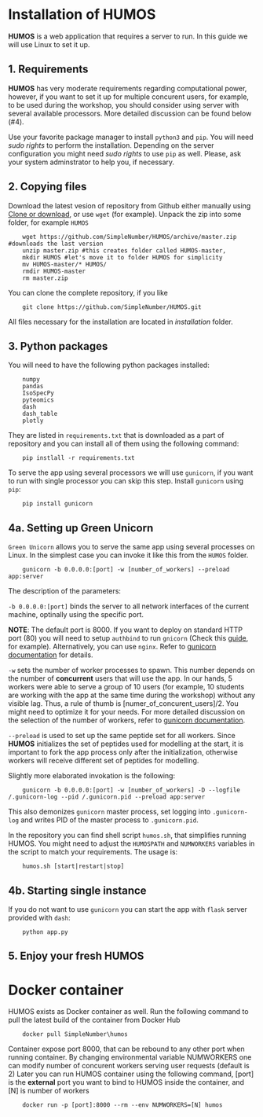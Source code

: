 # Installation of HUMOS

**HUMOS** is a web application that requires a server to run. In this guide we will use Linux to set it up. 

## 1. Requirements 

**HUMOS** has very moderate requirements regarding computational power, however, if you want to set it up for multiple concurent users, for example, to be used during the workshop, you should consider using server with several available processors. More detailed discussion can be found below (#4).

Use your favorite package manager to install `python3` and `pip`. You will need *sudo rights* to perform the installation.
Depending on the server configuration you might need *sudo rights* to use `pip` as well. Please, ask your system adminstrator to help you, if necessary.
    
## 2. Copying files

Download the latest vesion of repository from Github either manually using [Clone or download](https://github.com/SimpleNumber/HUMOS/archive/master.zip), or use `wget` (for example).
Unpack the zip into some folder, for example `HUMOS`

```shell
    wget https://github.com/SimpleNumber/HUMOS/archive/master.zip #downloads the last version
    unzip master.zip #this creates folder called HUMOS-master, 
    mkdir HUMOS #let's move it to folder HUMOS for simplicity
    mv HUMOS-master/* HUMOS/
    rmdir HUMOS-master
    rm master.zip
```

You can clone the complete repository, if you like

```
    git clone https://github.com/SimpleNumber/HUMOS.git
```
All files necessary for the installation are located in *installation* folder. 

## 3. Python packages

You will need to have the following python packages installed:

```
    numpy
    pandas
    IsoSpecPy
    pyteomics
    dash
    dash_table
    plotly
```

They are listed in `requirements.txt` that is downloaded as a part of repository and you can install all of them using the following command:

```shell
    pip instlall -r requirements.txt
```

To serve the app using several processors we will use `gunicorn`, if you want to run with single processor you can skip this step.
Install `gunicorn` using `pip`:

```shell
    pip install gunicorn
```

## 4a. Setting up Green Unicorn

`Green Unicorn` allows you to serve the same app using several processes on Linux. In the simplest case you can invoke it like this from the `HUMOS` folder.
```shell
    gunicorn -b 0.0.0.0:[port] -w [number_of_workers] --preload app:server
```
The description of the parameters:

`-b 0.0.0.0:[port]` binds the server to all network interfaces of the current machine, optinally using the specific port.

**NOTE**: The default port is 8000. If you want to deploy on standard HTTP port (80) you will need to setup `authbind` to run `gnicorn`
(Check this [guide](https://mutelight.org/authbind), for example). Alternatively, you can use `nginx`. Refer to [gunicorn documentation](http://docs.gunicorn.org/en/stable/deploy.html)
for details.

`-w` sets the number of worker processes to spawn. This number depends on the number of **concurrent** users that will use the app. In our hands, 5 workers were able to serve a group
of 10 users (for example, 10 students are working with the app at the same time during the workshop) without any visible lag. Thus, a rule of thumb is \[numer_of_concurent_users\]/2.
You might need to optimize it for your needs. For more detailed discussion on the selection of the number of workers, refer to [gunicorn documentation](http://docs.gunicorn.org/en/stable/design.html#how-many-workers).

`--preload` is used to set up the same peptide set for all workers. Since **HUMOS** initializes the set of peptides used for modelling at the start, it is important to fork the app process only after the initialization, otherwise
workers will receive different set of peptides for modelling.

Slightly more elaborated invokation is the following:
```shell
    gunicorn -b 0.0.0.0:[port] -w [number_of_workers] -D --logfile /.gunicorn-log --pid /.gunicorn.pid --preload app:server
```

This also demonizes `gunicorn` master process, set logging into `.gunicorn-log` and writes PID of the master process to `.gunicorn.pid`.

In the repository you can find shell script `humos.sh`, that simplifies running HUMOS. You might need to adjust the `HUMOSPATH` and `NUMWORKERS` variables in the script to
match your requirements. The usage is:
```shell
    humos.sh [start|restart|stop]
```

## 4b. Starting single instance

If you do not want to use `gunicorn` you can start the app with `flask` server provided with `dash`:
```shell
    python app.py
```

## 5. Enjoy your fresh HUMOS

# Docker container

HUMOS exists as Docker container as well. Run the following command to pull the latest build of the container from Docker Hub

```shell
    docker pull SimpleNumber\humos
```

Container expose port 8000, that can be rebound to any other port when running container. By changing environmental variable NUMWORKERS one can modify number of concurent workers serving user requests
(default is 2) Later you can run HUMOS container using the following command, [port] is the **external** port you want to bind to HUMOS inside the container, and [N] is number of workers

```shell
    docker run -p [port]:8000 --rm --env NUMWORKERS=[N] humos
```
